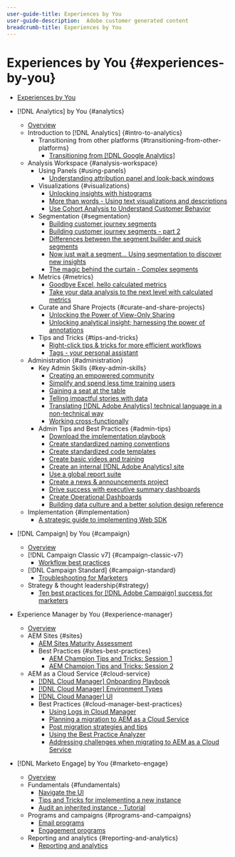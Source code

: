 ```yaml
---
user-guide-title: Experiences by You
user-guide-description:  Adobe customer generated content
breadcrumb-title: Experiences by You
---
```


# Experiences by You {#experiences-by-you}

+ [Experiences by You](/help/overview.md)

+ [!DNL Analytics] by You {#analytics}
  + [Overview](/help/analytics/overview.md)
  + Introduction to [!DNL Analytics] {#intro-to-analytics}
    + Transitioning from other platforms {#transitioning-from-other-platforms}
      + [Transitioning from [!DNL Google Analytics]](../analytics/intro-to-analytics/transitioning-from-other-platforms/transition-from-google-analytics.md)
  + Analysis Workspace {#analysis-workspace}
    + Using Panels {#using-panels}
      + [Understanding attribution panel and look-back windows](../analytics/analysis-workspace/using-panels/understanding-adobe-analytics-attribution-panel-and-lookback-windows.md)
    + Visualizations {#visualizations}
      + [Unlocking insights with histograms](../analytics/analysis-workspace/visualizations/unlocking-insights-with-histograms.md)
      + [More than words - Using text visualizations and descriptions](../analytics/analysis-workspace/visualizations/more-than-words-using-text-visualizations-and-descriptions.md)
      + [Use Cohort Analysis to Understand Customer Behavior](../analytics/analysis-workspace/visualizations/use-cohort-analysis-to-understand-customer-behavior.md)
    + Segmentation {#segmentation}
      + [Building customer journey segments](../analytics/analysis-workspace/segmentation/building-customer-journey-segments.md)
      + [Building customer journey segments - part 2](../analytics/analysis-workspace/segmentation/building-customer-journey-segments-part-two.md)
      + [Differences between the segment builder and quick segments](../analytics/analysis-workspace/segmentation/differences-between-the-segment-builder-and-quick-segments.md)
      + [Now just wait a segment… Using segmentation to discover new insights](../analytics/analysis-workspace/segmentation/segmentation-to-discover-new-insights.md)
      + [The magic behind the curtain - Complex segments](../analytics/analysis-workspace/segmentation/the-magic-behind-the-curtain-complex-segments.md)
    + Metrics {#metrics}
      + [Goodbye Excel, hello calculated metrics](../analytics/analysis-workspace/metrics/goodbye-excel-hello-calculated-metrics.md)
      + [Take your data analysis to the next level with calculated metrics](../analytics/analysis-workspace/metrics/take-your-data-analysis-to-the-next-level-with-calculated-metrics.md)
    + Curate and Share Projects {#curate-and-share-projects}
      + [Unlocking the Power of View-Only Sharing](../analytics/analysis-workspace/curate-and-share-projects/unlocking-the-power-of-view-only-sharing.md)
      + [Unlocking analytical insight; harnessing the power of annotations](../analytics/analysis-workspace/curate-and-share-projects/harnessing-the-power-of-annotations.md)
    + Tips and Tricks {#tips-and-tricks}
      + [Right-click tips & tricks for more efficient workflows](../analytics/analysis-workspace/tips-and-tricks/right-click-tips-and-tricks-for-more-efficient-workflows.md)
      + [Tags - your personal assistant](../analytics/analysis-workspace/tips-and-tricks/tags-your-personal-assistant.md)
  + Administration {#administration} 
    + Key Admin Skills {#key-admin-skills}
      + [Creating an empowered community](../analytics/administration/key-admin-skills/empowered-community.md)
      + [Simplify and spend less time training users](../analytics/administration/key-admin-skills/simplify-training-users.md)
      + [Gaining a seat at the table](../analytics/administration/key-admin-skills/gaining-a-seat-at-the-table.md)
      + [Telling impactful stories with data](../analytics/administration/key-admin-skills/telling-impactful-stories-with-data.md)
      + [Translating [!DNL Adobe Analytics] technical language in a non-technical way](../analytics/administration/key-admin-skills/translating-adobe-analytics-technical-language.md)
      + [Working cross-functionally](../analytics/administration/key-admin-skills/working-cross-functionally.md)
    + Admin Tips and Best Practices {#admin-tips}
      + [Download the implementation playbook](../analytics/administration/admin-tips/download-the-adobe-analytics-implementation-playbook.md)
      + [Create standardized naming conventions](../analytics/administration/admin-tips/create-standardized-naming-conventions.md)
      + [Create standardized code templates](../analytics/administration/admin-tips/create-standardized-code-templates.md)
      + [Create basic videos and training](../analytics/administration/admin-tips/create-basic-videos-and-training.md)
      + [Create an internal [!DNL Adobe Analytics] site](../analytics/administration/admin-tips/create-an-internal-adobe-analytics-site.md)
      + [Use a global report suite](../analytics/administration/admin-tips/use-a-global-report-suite.md)
      + [Create a news & announcements project](../analytics/administration/admin-tips/create-a-news-and-announcements-project.md)
      + [Drive success with executive summary dashboards](../analytics/administration/admin-tips/driving-success-with-executive-summary-dashboards.md)
      + [Create Operational Dashboards](../analytics/administration/admin-tips/create-operational-dashboards.md)
      + [Building data culture and a better solution design reference](../analytics/administration/admin-tips/better-sdr.md)
  + Implementation {#implementation}
    + [A strategic guide to implementing Web SDK](../analytics/implementation/strategic-guide-to-implementing-web-sdk.md)
+ [!DNL Campaign] by You {#campaign}
  + [Overview](/help/campaign/overview.md)
  + [!DNL Campaign Classic v7] {#campaign-classic-v7}
    + [Workflow best practices](/help/campaign/ac-v7/workflow-best-practices-for-marketers.md)
  + [!DNL Campaign Standard] {#campaign-standard}
    + [Troubleshooting for Marketers](/help/campaign/acs/troubleshooting-for-marketers.md)
  + Strategy & thought leadership{#strategy}
    + [Ten best practices for [!DNL Adobe Campaign] success for marketers](/help/campaign/10-best-practices-for-marketers.md)
+ Experience Manager by You {#experience-manager}
  + [Overview](/help/experience-manager/overview.md)
  + AEM Sites {#sites}
    + [AEM Sites Maturity Assessment](/help/experience-manager/sites/expert-resources/maturity-assessment.md)
    + Best Practices {#sites-best-practices}
      + [AEM Champion Tips and Tricks: Session 1](/help/experience-manager/sites/expert-resources/champion-tips-1.md)
      + [AEM Champion Tips and Tricks: Session 2](/help/experience-manager/sites/expert-resources/champion-tips-2.md)
  + AEM as a Cloud Service {#cloud-service}
    + [[!DNL Cloud Manager] Onboarding Playbook](/help/experience-manager/cloud-service/expert-resources/aem-champions/onboarding-playbook.md)
    + [[!DNL Cloud Manager] Environment Types](/help/experience-manager/cloud-service/expert-resources/aem-champions/environment-types.md)
    + [[!DNL Cloud Manager] UI](/help/experience-manager/cloud-service/expert-resources/aem-champions/cloud-manager-ui.md)
    + Best Practices {#cloud-manager-best-practices}
      + [Using Logs in Cloud Manager](/help/experience-manager/cloud-service/expert-resources/aem-champions/cloud-manager-using-logs.md)
      + [Planning a migration to AEM as a Cloud Service](/help/experience-manager/cloud-service/expert-resources/aem-champions/migration.md)
      + [Post migration strategies and tips](/help/experience-manager/cloud-service/expert-resources/aem-champions/post-migration.md)
      + [Using the Best Practice Analyzer](/help/experience-manager/cloud-service/expert-resources/aem-champions/best-practice-analyzer.md)
      + [Addressing challenges when migrating to AEM as a Cloud Service](/help/experience-manager/cloud-service/expert-resources/aem-champions/migration-challenges.md)
+ [!DNL Marketo Engage] by You {#marketo-engage}
  + [Overview](/help/marketo/overview.md)
  + Fundamentals {#fundamentals}
    + [Navigate the UI](/help/marketo/fundamentals/ui-navigation.md)
    + [Tips and Tricks for implementing a new instance ](https://experienceleague.adobe.com/docs/experiences-by-you/implenting-new-instance/overview.html)
    + [Audit an inherited instance - Tutorial](https://experienceleague.adobe.com/docs/experiences-by-you/auditing-an-inherited-instance/overview.html)
  + Programs and campaigns {#programs-and-campaigns}
    + [Email programs](/help/marketo/programs/email-programs.md)
    + [Engagement programs](/help/marketo/programs/engagement-programs.md)
  + Reporting and analytics {#reporting-and-analytics}
    + [Reporting and analytics](/help/marketo/reporting/reporting-and-analytics.md)
